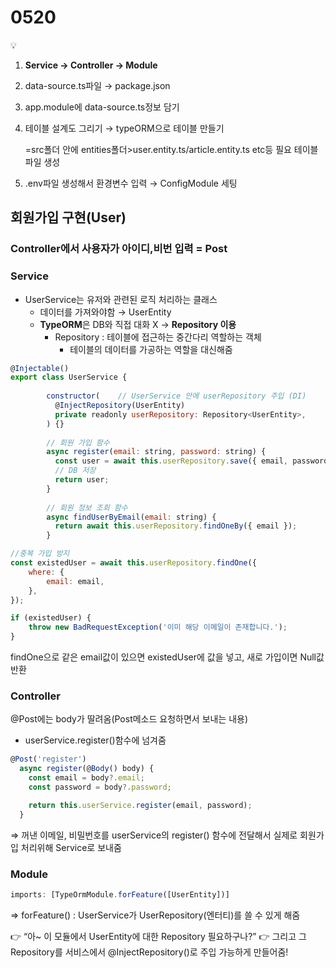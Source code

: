 # 0520


<aside>
💡

1. **Service → Controller → Module** 
2. data-source.ts파일 → package.json
3. app.module에 data-source.ts정보 담기
4. 테이블 설계도 그리기 → typeORM으로 테이블 만들기

   =src폴더 안에 entities폴더>user.entity.ts/article.entity.ts etc등 필요 테이블 파일 생성

1. .env파일 생성해서 환경변수 입력  → ConfigModule 세팅
</aside>

## 회원가입 구현(User)

### Controller에서 사용자가 아이디,비번 입력 = Post

### Service

- UserService는 유저와 관련된 로직 처리하는 클래스
    - 데이터를 가져와야함 → UserEntity
    - **TypeORM**은 DB와 직접 대화 X → **Repository 이용**
        - Repository :  테이블에 접근하는 중간다리 역할하는 객체
            - 테이블의 데이터를 가공하는 역할을 대신해줌

```jsx
@Injectable()
export class UserService {
    
		constructor(    // UserService 안에 userRepository 주입 (DI)
		  @InjectRepository(UserEntity)
		  private readonly userRepository: Repository<UserEntity>,
		) {}
		
		// 회원 가입 함수
		async register(email: string, password: string) {
		  const user = await this.userRepository.save({ email, password });
		  // DB 저장
		  return user;
		}
		
		// 회원 정보 조회 함수
		async findUserByEmail(email: string) {
		  return await this.userRepository.findOneBy({ email });
		}
```

```jsx
//중복 가입 방지
const existedUser = await this.userRepository.findOne({
    where: {
        email: email,
    },
});

if (existedUser) {
    throw new BadRequestException('이미 해당 이메일이 존재합니다.');
}
```

findOne으로 같은 email값이 있으면 existedUser에 값을 넣고, 새로 가입이면 Null값 반환

### Controller

@Post에는 body가 딸려옴(Post메소드 요청하면서 보내는 내용)

- userService.register()함수에 넘겨줌

```jsx
@Post('register')
  async register(@Body() body) {
    const email = body?.email;
    const password = body?.password;

    return this.userService.register(email, password);
  }
```

⇒ 꺼낸 이메일, 비밀번호를 userService의 register() 함수에 전달해서 실제로 회원가입 처리위해 Service로 보내줌

### Module

```jsx
imports: [TypeOrmModule.forFeature([UserEntity])]
```

⇒ forFeature() : UserService가 UserRepository(엔터티)를 쓸 수 있게 해줌

👉  “아~ 이 모듈에서 UserEntity에 대한 Repository 필요하구나?”
👉 그리고 그 Repository를 서비스에서 @InjectRepository()로 주입 가능하게 만들어줌!
